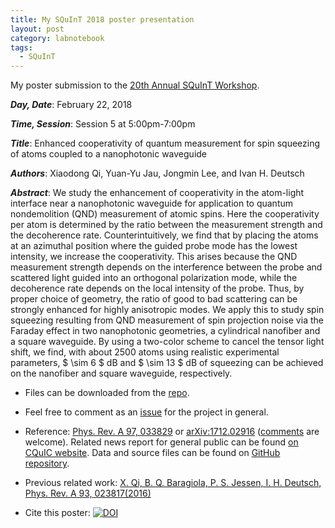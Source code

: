 ```yaml
---
title: My SQuInT 2018 poster presentation
layout: post
category: labnotebook
tags:
  - SQuInT
---
```


My poster submission to the [20th Annual SQuInT Workshop](http://squint.unm.edu/events/2018.html).

***Day, Date***: February 22, 2018

***Time, Session***: Session 5 at 5:00pm-7:00pm

***Title***: Enhanced cooperativity of quantum measurement for spin squeezing of atoms coupled to a nanophotonic waveguide

***Authors***: Xiaodong Qi, Yuan-Yu Jau, Jongmin Lee, and Ivan H. Deutsch

***Abstract***:
We study the enhancement of cooperativity in the atom-light interface near a nanophotonic waveguide for application to quantum nondemolition (QND) measurement of atomic spins.  Here the cooperativity per atom is determined by the ratio between the measurement strength and the decoherence rate.  Counterintuitively, we find that by placing the atoms at an azimuthal position where the guided probe mode has the lowest intensity, we increase the cooperativity.  This arises because the QND measurement strength depends on the interference between the probe and scattered light guided into an orthogonal polarization mode, while the decoherence rate depends on the local intensity of the probe.  Thus, by proper choice of geometry, the ratio of good to bad scattering can be strongly enhanced for highly anisotropic modes. We apply this to study spin squeezing resulting from QND measurement of spin projection noise via the Faraday effect in two nanophotonic geometries, a cylindrical nanofiber and a square waveguide.  By using a two-color scheme to cancel the tensor light shift, we find, with about 2500 atoms using realistic experimental parameters, $ \\sim 6 $ dB and $ \\sim 13 $ dB of squeezing can be achieved on the nanofiber and square waveguide, respectively.

+ Files can be downloaded from the [repo](https://github.com/i2000s/2018SQuInT-EnhancedCooperativityForSpinSqueezing/releases).

+ Feel free to comment as an [issue](https://github.com/i2000s/2018SQuInT-EnhancedCooperativityForSpinSqueezing/issues) for the project in general.

+ Reference: [Phys. Rev. A 97, 033829](https://journals.aps.org/pra/abstract/10.1103/PhysRevA.97.033829) or [arXiv:1712.02916](https://arxiv.org/abs/1712.02916) ([comments](https://github.com/CQuIC/FaradaySqueezingProtocol/issues) are welcome). Related news report for general public can be found [on CQuIC website](https://cquic.unm.edu/news-deutsch-group/nanophotonic-waveguides-enhance-atom-light-coupling-with-a-weak-local-field/). Data and source files can be found on [GitHub repository](https://github.com/CQuIC/FaradaySqueezingProtocol).

+ Previous related work: [X. Qi, B. Q. Baragiola, P. S. Jessen, I. H. Deutsch, Phys. Rev. A 93, 023817(2016)](http://journals.aps.org/pra/abstract/10.1103/PhysRevA.93.023817)

+ Cite this poster: [![DOI](https://zenodo.org/badge/111471228.svg)](https://zenodo.org/badge/latestdoi/111471228)
